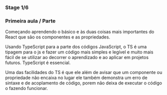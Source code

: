 ### Stage 1/6 

### Primeira aula / Parte

Começando aprendendo o básico e às duas coisas mais importantes do React que são os componentes e as propriedades.

Usando TypeScript para a parte dos códigos JavaScript, o TS é uma tipagem para o js e fazer um código mais simples e legível e muito mais fácil de se utilizar ao decorrer o aprendizado e ao aplicar em projetos futuros. TypeScript é essencial.

Uma das facilidades do TS é que ele além de avisar que um componente ou propriedade não encaixa no lugar ele também demonstra um erro de sintaxe e de acoplamento de código, porem não deixa de executar o código o fazendo funcionar.


